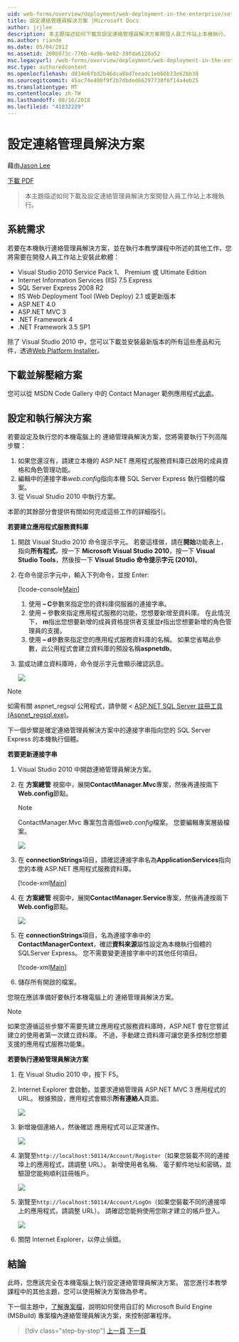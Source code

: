 ```yaml
---
uid: web-forms/overview/deployment/web-deployment-in-the-enterprise/setting-up-the-contact-manager-solution
title: 設定連絡管理員解決方案 |Microsoft Docs
author: jrjlee
description: 本主題描述如何下載及設定連絡管理員解決方案開發人員工作站上本機執行。
ms.author: riande
ms.date: 05/04/2012
ms.assetid: 200b973c-776b-4a9b-9e82-39fda6120a52
msc.legacyurl: /web-forms/overview/deployment/web-deployment-in-the-enterprise/setting-up-the-contact-manager-solution
msc.type: authoredcontent
ms.openlocfilehash: d834e6fbd2b46dca8bd7eeadc1eb68b33e62bb38
ms.sourcegitcommit: 45ac74e400f9f2b7dbded66297730f6f14a4eb25
ms.translationtype: MT
ms.contentlocale: zh-TW
ms.lasthandoff: 08/16/2018
ms.locfileid: "41832229"
---
```

<a name="setting-up-the-contact-manager-solution"></a>設定連絡管理員解決方案
====================
藉由[Jason Lee](https://github.com/jrjlee)

[下載 PDF](https://msdnshared.blob.core.windows.net/media/MSDNBlogsFS/prod.evol.blogs.msdn.com/CommunityServer.Blogs.Components.WeblogFiles/00/00/00/63/56/8130.DeployingWebAppsInEnterpriseScenarios.pdf)

> 本主題描述如何下載及設定連絡管理員解決方案開發人員工作站上本機執行。


## <a name="system-requirements"></a>系統需求

若要在本機執行連絡管理員解決方案，並在執行本教學課程中所述的其他工作，您將需要在開發人員工作站上安裝此軟體：

- Visual Studio 2010 Service Pack 1、 Premium 或 Ultimate Edition
- Internet Information Services (IIS) 7.5 Express
- SQL Server Express 2008 R2
- IIS Web Deployment Tool (Web Deploy) 2.1 或更新版本
- ASP.NET 4.0
- ASP.NET MVC 3
- .NET Framework 4
- .NET Framework 3.5 SP1

除了 Visual Studio 2010 中，您可以下載並安裝最新版本的所有這些產品和元件，透過[Web Platform Installer](https://go.microsoft.com/?linkid=9805118)。

## <a name="download-and-extract-the-solution"></a>下載並解壓縮方案

您可以從 MSDN Code Gallery 中的 Contact Manager 範例應用程式[此處](https://code.msdn.microsoft.com/Deploying-Web-Applications-9d9093c0)。

## <a name="configure-and-run-the-solution"></a>設定和執行解決方案

若要設定及執行您的本機電腦上的 連絡管理員解決方案，您將需要執行下列高階步驟：

1. 如果您還沒有，請建立本機的 ASP.NET 應用程式服務資料庫已啟用的成員資格和角色管理功能。
2. 編輯中的連接字串*web.config*指向本機 SQL Server Express 執行個體的檔案。
3. 從 Visual Studio 2010 中執行方案。

本節的其餘部分會提供有關如何完成這些工作的詳細指引。

**若要建立應用程式服務資料庫**

1. 開啟 Visual Studio 2010 命令提示字元。 若要這樣做，請在**開始**功能表上，指向**所有程式**，按一下  **Microsoft Visual Studio 2010**，按一下  **Visual Studio Tools**，然後按一下  **Visual Studio 命令提示字元 (2010)**。
2. 在命令提示字元中，輸入下列命令，並按 Enter:

    [!code-console[Main](setting-up-the-contact-manager-solution/samples/sample1.cmd)]

    1. 使用 **– C**參數來指定您的資料庫伺服器的連接字串。
    2. 使用 **–** 參數來指定應用程式服務的功能，您想要新增至資料庫。 在此情況下， **m**指出您想要新增的成員資格提供者支援並**r**指出您想要新增的角色管理員的支援。
    3. 使用 **– d**參數來指定您的應用程式服務資料庫的名稱。 如果您省略此參數，此公用程式會建立資料庫的預設名稱**aspnetdb**。
3. 當成功建立資料庫時，命令提示字元會顯示確認訊息。

    ![](setting-up-the-contact-manager-solution/_static/image1.png)

> [!NOTE]
> 如需有關 aspnet\_regsql 公用程式，請參閱 < [ASP.NET SQL Server 註冊工具 (Aspnet\_regsql.exe)](https://msdn.microsoft.com/library/ms229862(v=vs.100).aspx)。


下一個步驟是確定連絡管理員解決方案中的連接字串指向您的 SQL Server Express 的本機執行個體。

**若要更新連接字串**

1. Visual Studio 2010 中開啟連絡管理員解決方案。
2. 在 **方案總管** 視窗中，展開**ContactManager.Mvc**專案，然後再連按兩下  **Web.config**節點。

    > [!NOTE]
    > ContactManager.Mvc 專案包含兩個*web.config*檔案。 您要編輯專案層級檔案。

    ![](setting-up-the-contact-manager-solution/_static/image2.png)
3. 在  **connectionStrings**項目，請確認連接字串名為**ApplicationServices**指向您的本機 ASP.NET 應用程式服務資料庫。

    [!code-xml[Main](setting-up-the-contact-manager-solution/samples/sample2.xml)]
4. 在 **方案總管** 視窗中，展開**ContactManager.Service**專案，然後再連按兩下  **Web.config**節點。

    ![](setting-up-the-contact-manager-solution/_static/image3.png)
5. 在  **connectionStrings**項目，名為連接字串中的**ContactManagerContext**，確認**資料來源**屬性設定為本機執行個體的 SQLServer Express。 您不需要變更連接字串中的其他任何項目。

    [!code-xml[Main](setting-up-the-contact-manager-solution/samples/sample3.xml)]
6. 儲存所有開啟的檔案。

您現在應該準備好要執行本機電腦上的 連絡管理員解決方案。

> [!NOTE]
> 如果您遵循這些步驟不需要先建立應用程式服務資料庫時，ASP.NET 會在您嘗試建立的使用者第一次建立資料庫。 不過，手動建立資料庫可讓您更多控制您想要支援的應用程式服務功能集。


**若要執行連絡管理員解決方案**

1. 在 Visual Studio 2010 中，按下 F5。
2. Internet Explorer 會啟動，並要求連絡管理員 ASP.NET MVC 3 應用程式的 URL。 根據預設，應用程式會顯示**所有連絡人**頁面。

    ![](setting-up-the-contact-manager-solution/_static/image4.png)
3. 新增幾個連絡人，然後確認 應用程式可以正常運作。

    ![](setting-up-the-contact-manager-solution/_static/image5.png)
4. 瀏覽至`http://localhost:50114/Account/Register`（如果您裝載不同的連接埠上的應用程式，請調整 URL）。 新增使用者名稱、 電子郵件地址和密碼，並驗證您能夠順利註冊帳戶。

    ![](setting-up-the-contact-manager-solution/_static/image6.png)
5. 瀏覽至`http://localhost:50114/Account/LogOn`（如果您裝載不同的連接埠上的應用程式，請調整 URL）。 請確認您能夠使用您剛才建立的帳戶登入。

    ![](setting-up-the-contact-manager-solution/_static/image7.png)
6. 關閉 Internet Explorer，以停止偵錯。

## <a name="conclusion"></a>結論

此時，您應該完全在本機電腦上執行設定連絡管理員解決方案。 當您進行本教學課程中的其他主題，您可以使用解決方案做為參考。

下一個主題中，[了解專案檔](understanding-the-project-file.md)，說明如何使用自訂的 Microsoft Build Engine (MSBuild) 專案檔內連絡管理員解決方案，來控制部署程序。

> [!div class="step-by-step"]
> [上一頁](the-contact-manager-solution.md)
> [下一頁](understanding-the-project-file.md)
